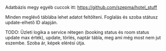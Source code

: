 Adatbázis megy egyéb cuccok itt: https://github.com/szepma/hotel_stuff

Minden meglévő táblába lehet adatot feltölteni.
Foglalás és szoba státusz update-elhető ID alapján.

TODO: Üzleti logika a service rétegen (booking status és room status update max érték), update, törlés, naptár tábla, meg ami még most nem jut eszembe. Szoba ár, képek elérési útja.
